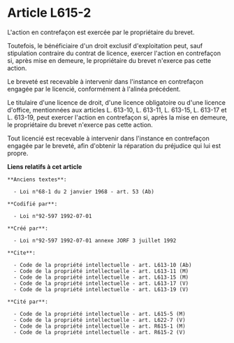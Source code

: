 # Article L615-2

L'action en contrefaçon est exercée par le propriétaire du brevet.

Toutefois, le bénéficiaire d'un droit exclusif d'exploitation peut, sauf stipulation contraire du contrat de licence, exercer
l'action en contrefaçon si, après mise en demeure, le propriétaire du brevet n'exerce pas cette action.

Le breveté est recevable à intervenir dans l'instance en contrefaçon engagée par le licencié, conformément à l'alinéa
précédent.

Le titulaire d'une licence de droit, d'une licence obligatoire ou d'une licence d'office, mentionnées aux articles L. 613-10,
L. 613-11, L. 613-15, L. 613-17 et L. 613-19, peut exercer l'action en contrefaçon si, après la mise en demeure, le
propriétaire du brevet n'exerce pas cette action.

Tout licencié est recevable à intervenir dans l'instance en contrefaçon engagée par le breveté, afin d'obtenir la réparation
du préjudice qui lui est propre.

**Liens relatifs à cet article**

	**Anciens textes**:

	  - Loi n°68-1 du 2 janvier 1968 - art. 53 (Ab)

	**Codifié par**:

	  - Loi n°92-597 1992-07-01

	**Créé par**:

	  - Loi n°92-597 1992-07-01 annexe JORF 3 juillet 1992

	**Cite**:

	  - Code de la propriété intellectuelle - art. L613-10 (Ab)
	  - Code de la propriété intellectuelle - art. L613-11 (M)
	  - Code de la propriété intellectuelle - art. L613-15 (M)
	  - Code de la propriété intellectuelle - art. L613-17 (V)
	  - Code de la propriété intellectuelle - art. L613-19 (V)

	**Cité par**:

	  - Code de la propriété intellectuelle - art. L615-5 (M)
	  - Code de la propriété intellectuelle - art. L622-7 (V)
	  - Code de la propriété intellectuelle - art. R615-1 (M)
	  - Code de la propriété intellectuelle - art. R615-2 (V)
